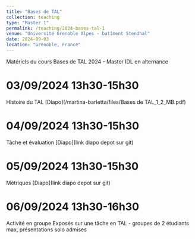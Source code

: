 ```yaml
---
title: "Bases de TAL"
collection: teaching
type: "Master 1"
permalink: /teaching/2024-bases-tal-1
venue: "Université Grenoble Alpes - batîment Stendhal"
date: 2024-09-03
location: "Grenoble, France"
---
```


Matériels du cours Bases de TAL 2024 - Master IDL en alternance

03/09/2024 13h30-15h30
======
Histoire du TAL
[Diapo](/martina-barletta/files/Bases de TAL_1_2_MB.pdf)

04/09/2024 13h30-15h30
======
Tâche et évaluation
[Diapo](link diapo depot sur git)

05/09/2024 13h30-15h30
======
Métriques
[Diapo](link diapo depot sur git)

06/09/2024 13h30-16h30
======
Activité en groupe
Exposés sur une tâche en TAL - groupes de 2 étudiants max, présentations solo admises